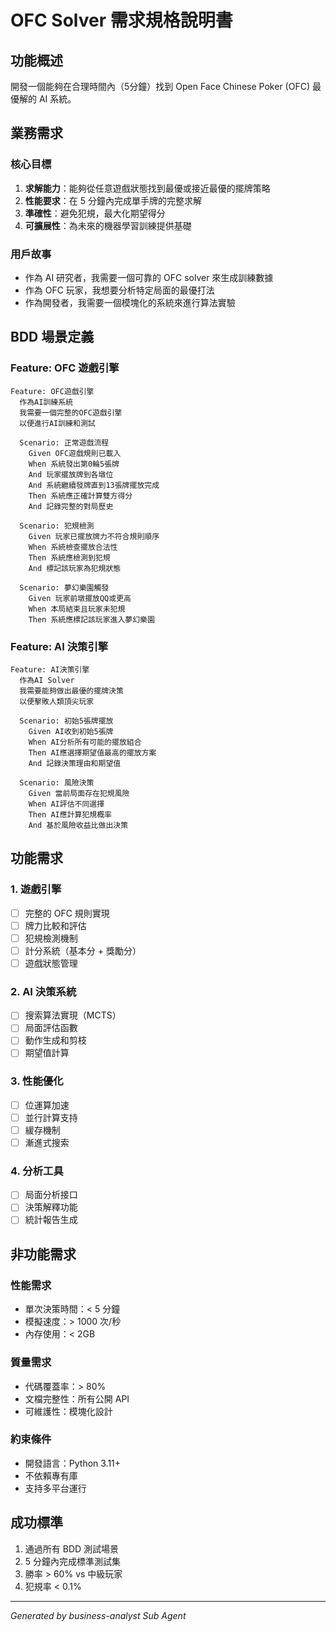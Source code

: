 # OFC Solver 需求規格說明書

## 功能概述
開發一個能夠在合理時間內（5分鐘）找到 Open Face Chinese Poker (OFC) 最優解的 AI 系統。

## 業務需求

### 核心目標
1. **求解能力**：能夠從任意遊戲狀態找到最優或接近最優的擺牌策略
2. **性能要求**：在 5 分鐘內完成單手牌的完整求解
3. **準確性**：避免犯規，最大化期望得分
4. **可擴展性**：為未來的機器學習訓練提供基礎

### 用戶故事
- 作為 AI 研究者，我需要一個可靠的 OFC solver 來生成訓練數據
- 作為 OFC 玩家，我想要分析特定局面的最優打法
- 作為開發者，我需要一個模塊化的系統來進行算法實驗

## BDD 場景定義

### Feature: OFC 遊戲引擎
```gherkin
Feature: OFC遊戲引擎
  作為AI訓練系統
  我需要一個完整的OFC遊戲引擎
  以便進行AI訓練和測試

  Scenario: 正常遊戲流程
    Given OFC遊戲規則已載入
    When 系統發出第0輪5張牌
    And 玩家擺放牌到各墩位
    And 系統繼續發牌直到13張牌擺放完成
    Then 系統應正確計算雙方得分
    And 記錄完整的對局歷史

  Scenario: 犯規檢測
    Given 玩家已擺放牌力不符合規則順序
    When 系統檢查擺放合法性
    Then 系統應檢測到犯規
    And 標記該玩家為犯規狀態

  Scenario: 夢幻樂園觸發
    Given 玩家前墩擺放QQ或更高
    When 本局結束且玩家未犯規
    Then 系統應標記該玩家進入夢幻樂園
```

### Feature: AI 決策引擎
```gherkin
Feature: AI決策引擎
  作為AI Solver
  我需要能夠做出最優的擺牌決策
  以便擊敗人類頂尖玩家

  Scenario: 初始5張牌擺放
    Given AI收到初始5張牌
    When AI分析所有可能的擺放組合
    Then AI應選擇期望值最高的擺放方案
    And 記錄決策理由和期望值

  Scenario: 風險決策
    Given 當前局面存在犯規風險
    When AI評估不同選擇
    Then AI應計算犯規概率
    And 基於風險收益比做出決策
```

## 功能需求

### 1. 遊戲引擎
- [ ] 完整的 OFC 規則實現
- [ ] 牌力比較和評估
- [ ] 犯規檢測機制
- [ ] 計分系統（基本分 + 獎勵分）
- [ ] 遊戲狀態管理

### 2. AI 決策系統
- [ ] 搜索算法實現（MCTS）
- [ ] 局面評估函數
- [ ] 動作生成和剪枝
- [ ] 期望值計算

### 3. 性能優化
- [ ] 位運算加速
- [ ] 並行計算支持
- [ ] 緩存機制
- [ ] 漸進式搜索

### 4. 分析工具
- [ ] 局面分析接口
- [ ] 決策解釋功能
- [ ] 統計報告生成

## 非功能需求

### 性能需求
- 單次決策時間：< 5 分鐘
- 模擬速度：> 1000 次/秒
- 內存使用：< 2GB

### 質量需求
- 代碼覆蓋率：> 80%
- 文檔完整性：所有公開 API
- 可維護性：模塊化設計

### 約束條件
- 開發語言：Python 3.11+
- 不依賴專有庫
- 支持多平台運行

## 成功標準
1. 通過所有 BDD 測試場景
2. 5 分鐘內完成標準測試集
3. 勝率 > 60% vs 中級玩家
4. 犯規率 < 0.1%

---
*Generated by business-analyst Sub Agent*